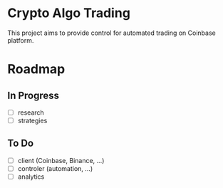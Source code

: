 # Crypto Algo Trading
This project aims to provide control for automated trading on Coinbase platform. 

# Roadmap
## In Progress
- [ ] research
- [ ] strategies

## To Do
- [ ] client (Coinbase, Binance, ...)
- [ ] controler (automation, ...)
- [ ] analytics
